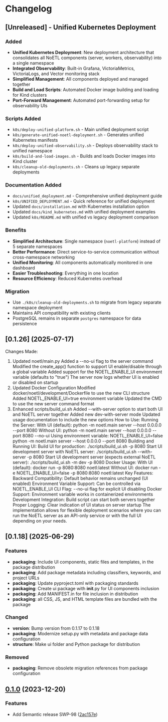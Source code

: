 # Changelog

## [Unreleased] - Unified Kubernetes Deployment

### Added
- **Unified Kubernetes Deployment**: New deployment architecture that consolidates all NoETL components (server, workers, observability) into a single namespace
- **Integrated Observability**: Built-in Grafana, VictoriaMetrics, VictoriaLogs, and Vector monitoring stack
- **Simplified Management**: All components deployed and managed together
- **Build and Load Scripts**: Automated Docker image building and loading for Kind clusters
- **Port-Forward Management**: Automated port-forwarding setup for observability UIs

### Scripts Added
- `k8s/deploy-unified-platform.sh` - Main unified deployment script
- `k8s/generate-unified-noetl-deployment.sh` - Generates unified Kubernetes manifests
- `k8s/deploy-unified-observability.sh` - Deploys observability stack to unified namespace
- `k8s/build-and-load-images.sh` - Builds and loads Docker images into Kind cluster
- `k8s/cleanup-old-deployments.sh` - Cleans up legacy separate deployments

### Documentation Added
- `docs/unified_deployment.md` - Comprehensive unified deployment guide
- `k8s/UNIFIED_DEPLOYMENT.md` - Quick reference for unified deployment
- Updated `docs/installation.md` with Kubernetes installation option
- Updated `docs/kind_kubernetes.md` with unified deployment examples
- Updated `k8s/README.md` with unified vs legacy deployment comparison

### Benefits
- **Simplified Architecture**: Single namespace (`noetl-platform`) instead of 5 separate namespaces
- **Better Performance**: Direct service-to-service communication without cross-namespace networking
- **Unified Monitoring**: All components automatically monitored in one dashboard
- **Easier Troubleshooting**: Everything in one location
- **Resource Efficiency**: Reduced Kubernetes overhead

### Migration
- Use `./k8s/cleanup-old-deployments.sh` to migrate from legacy separate namespace deployment
- Maintains API compatibility with existing clients
- PostgreSQL remains in separate `postgres` namespace for data persistence

## [0.1.26] (2025-07-17)

Changes Made:
1. Updated noetl/main.py
Added a --no-ui flag to the server command
Modified the create_app() function to support UI enable/disable through a global variable
Added support for the NOETL_ENABLE_UI environment variable (defaults to "true")
The server now logs whether UI is enabled or disabled on startup
2. Updated Docker Configuration
Modified docker/noetl/development/Dockerfile to use the new CLI structure
Added NOETL_ENABLE_UI=true environment variable
Updated the CMD to use the new server command format
3. Enhanced scripts/build_ui.sh
Added --with-server option to start both UI and NoETL server together
Added new dev-with-server mode
Updated usage documentation to include the new options
How to Use:
Running the Server:
With UI (default):
python -m noetl.main server --host 0.0.0.0 --port 8080
Without UI:
python -m noetl.main server --host 0.0.0.0 --port 8080 --no-ui
Using environment variable:
NOETL_ENABLE_UI=false python -m noetl.main server --host 0.0.0.0 --port 8080
Building and Running UI:
Build UI for production:
./scripts/build_ui.sh -p 8080
Start UI development server with NoETL server:
./scripts/build_ui.sh --with-server -p 8080
Start UI development server (expects external NoETL server):
./scripts/build_ui.sh -m dev -p 8080
Docker Usage:
With UI (default):
docker run -p 8080:8080 noetl:latest
Without UI:
docker run -e NOETL_ENABLE_UI=false -p 8080:8080 noetl:latest
Key Features:
Backward Compatibility: Default behavior remains unchanged (UI enabled)
Environment Variable Support: Can be controlled via NOETL_ENABLE_UI
CLI Flag: --no-ui flag for explicit UI disabling
Docker Support: Environment variable works in containerized environments
Development Integration: Build script can start both servers together
Proper Logging: Clear indication of UI status on server startup
The implementation allows for flexible deployment scenarios where you can run the NoETL server as an API-only service or with the full UI depending on your needs.

## [0.1.18] (2025-06-29)

### Features

* **packaging**: Include UI components, static files and templates, in the package distribution
* **packaging**: Add package metadata including classifiers, keywords, and project URLs
* **packaging**: Update pyproject.toml with packaging standards
* **packaging**: Create ui package with __init__.py for UI components inclusion
* **packaging**: Add MANIFEST.in for file inclusion in distribution
* **packaging**: all CSS, JS, and HTML template files are bundled with the package

### Changed

* **version**: Bump version from 0.1.17 to 0.1.18
* **packaging**: Modernize setup.py with metadata and package data configuration
* **structure**: Make ui folder and Python package for distribution

### Removed

* **packaging**: Remove obsolete migration references from package configuration

## [0.1.0](https://github.com/noetl/noetl/compare/v0.0.1...v0.1.0) (2023-12-20)


### Features

* Add Semantic release SWP-98 ([2ac157e](https://github.com/noetl/noetl/commit/2ac157eb76ba43c974c604c235edf3e6caa7f931))
